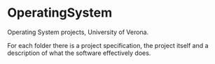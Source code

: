 # OperatingSystem
Operating System projects, University of Verona.

For each folder there is a project specification, the project itself and a description of what the software effectively does.  
